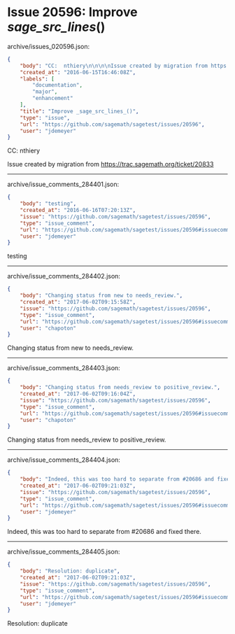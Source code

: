 # Issue 20596: Improve _sage_src_lines_()

archive/issues_020596.json:
```json
{
    "body": "CC:  nthiery\n\n\n\nIssue created by migration from https://trac.sagemath.org/ticket/20833\n\n",
    "created_at": "2016-06-15T16:46:08Z",
    "labels": [
        "documentation",
        "major",
        "enhancement"
    ],
    "title": "Improve _sage_src_lines_()",
    "type": "issue",
    "url": "https://github.com/sagemath/sagetest/issues/20596",
    "user": "jdemeyer"
}
```
CC:  nthiery



Issue created by migration from https://trac.sagemath.org/ticket/20833





---

archive/issue_comments_284401.json:
```json
{
    "body": "testing",
    "created_at": "2016-06-16T07:20:13Z",
    "issue": "https://github.com/sagemath/sagetest/issues/20596",
    "type": "issue_comment",
    "url": "https://github.com/sagemath/sagetest/issues/20596#issuecomment-284401",
    "user": "jdemeyer"
}
```

testing



---

archive/issue_comments_284402.json:
```json
{
    "body": "Changing status from new to needs_review.",
    "created_at": "2017-06-02T09:15:58Z",
    "issue": "https://github.com/sagemath/sagetest/issues/20596",
    "type": "issue_comment",
    "url": "https://github.com/sagemath/sagetest/issues/20596#issuecomment-284402",
    "user": "chapoton"
}
```

Changing status from new to needs_review.



---

archive/issue_comments_284403.json:
```json
{
    "body": "Changing status from needs_review to positive_review.",
    "created_at": "2017-06-02T09:16:04Z",
    "issue": "https://github.com/sagemath/sagetest/issues/20596",
    "type": "issue_comment",
    "url": "https://github.com/sagemath/sagetest/issues/20596#issuecomment-284403",
    "user": "chapoton"
}
```

Changing status from needs_review to positive_review.



---

archive/issue_comments_284404.json:
```json
{
    "body": "Indeed, this was too hard to separate from #20686 and fixed there.",
    "created_at": "2017-06-02T09:21:03Z",
    "issue": "https://github.com/sagemath/sagetest/issues/20596",
    "type": "issue_comment",
    "url": "https://github.com/sagemath/sagetest/issues/20596#issuecomment-284404",
    "user": "jdemeyer"
}
```

Indeed, this was too hard to separate from #20686 and fixed there.



---

archive/issue_comments_284405.json:
```json
{
    "body": "Resolution: duplicate",
    "created_at": "2017-06-02T09:21:03Z",
    "issue": "https://github.com/sagemath/sagetest/issues/20596",
    "type": "issue_comment",
    "url": "https://github.com/sagemath/sagetest/issues/20596#issuecomment-284405",
    "user": "jdemeyer"
}
```

Resolution: duplicate
